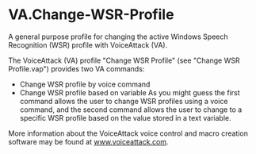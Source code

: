# VA.Change-WSR-Profile
A general purpose profile for changing the active Windows Speech Recognition (WSR) profile with VoiceAttack (VA). 

The VoiceAttack (VA) profile "Change WSR Profile" (see "Change WSR Profile.vap") provides two VA commands: 
 - Change WSR profile by voice command
 - Change WSR profile based on variable
As you might guess the first command allows the user to change WSR profiles using a voice command, and the second command allows the user to change to a specific WSR profile based on the value stored in a text variable. 
 
 More information about the VoiceAttack voice control and macro creation software may be found at www.voiceattack.com. 
